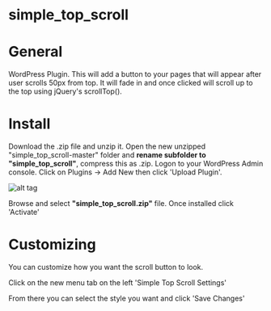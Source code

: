 # simple_top_scroll

# General

WordPress Plugin. This will add a button to your pages that will appear after user scrolls 50px from top. It will fade in and once clicked will scroll up to the top using jQuery's scrollTop().

# Install

Download the .zip file and unzip it. Open the new unzipped "simple_top_scroll-master" folder and **rename subfolder to  "simple_top_scroll"**, compress this as .zip. Logon to your WordPress Admin console. Click on Plugins -> Add New then click 'Upload Plugin'.

![alt tag](http://encodetheweb.com/wordpress-theme-img/screenshot-scroll-1.PNG)

Browse and select **"simple_top_scroll.zip"** file. Once installed click 'Activate'

# Customizing

You can customize how you want the scroll button to look.

Click on the new menu tab on the left 'Simple Top Scroll Settings'

From there you can select the style you want and click 'Save Changes'

